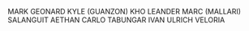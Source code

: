 MARK GEONARD KYLE (GUANZON) KHO
LEANDER MARC (MALLARI) SALANGUIT
AETHAN CARLO TABUNGAR
IVAN ULRICH VELORIA
